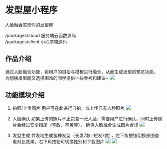 # 发型屋小程序

人脸融合实现你的发型屋

/packages/cloud 服务端云函数源码  
/packages/client 小程序端源码

## 作品介绍
通过人脸融合功能，将用户的自拍与模板进行融合，从而生成发型的预览功能。
为想换发型而又选择困难的同学提供一些参考和建议~
![](./readme-images/cover.jpeg)

## 功能模块介绍  
1. 拍照/上传图片
用户可在此进行自拍，或上传已有人脸照片
![](./readme-images/camera.png)
 
2. 人脸确认
如果上传的照片不止包含一张人脸，需要用户进行确认，同时上传照片会经过安全措施（鉴政、鉴黄等），
确保人脸融合生成图片合规
![](./readme-images/facechooser.png)

1. 发型生成
并发地生成各种发型（长发7款+短发7款），左下角按钮切换原图查看对比效果，右下角按钮可切换性别和下载图片
![](./readme-images/female.png)
![](./readme-images/male.png)

